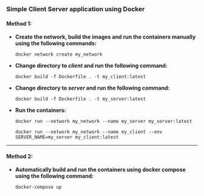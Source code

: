 ### Simple Client Server application using Docker 

#### **Method 1:**

- **Create the network, build the images and run the containers manually using the following commands:**

    ```
    docker network create my_network
    ```

- **Change directory to *client* and run the following command:**

    ```
    docker build -f Dockerfile . -t my_client:latest
    ```

- **Change directory to *server* and run the following command:**
    ```
    docker build -f Dockerfile . -t my_server:latest
    ```

- **Run the containers:**
    ```
    docker run --network my_network --name my_server my_server:latest
    ```

    ```
    docker run --network my_network --name my_client --env SERVER_NAME=my_server my_client:latest
    ```

---

#### **Method 2:**

- **Automatically build and run the containers using docker compose using the following command:**

    ```
    docker-compose up
    ```
